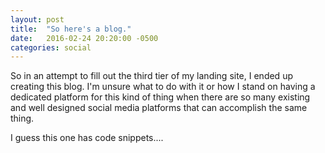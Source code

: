 ```yaml
---
layout: post
title:  "So here's a blog."
date:   2016-02-24 20:20:00 -0500
categories: social
---
```

So in an attempt to fill out the third tier of my landing site, I ended up creating
this blog.  I'm unsure what to do with it or how I stand on having a dedicated
platform for this kind of thing when there are so many existing and well designed
social media platforms that can accomplish the same thing.

I guess this one has code snippets....
